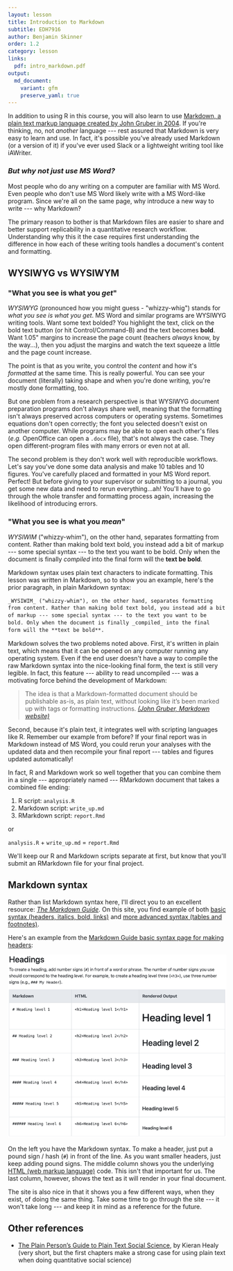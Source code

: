 ```yaml
---
layout: lesson
title: Introduction to Markdown
subtitle: EDH7916
author: Benjamin Skinner
order: 1.2
category: lesson
links:
  pdf: intro_markdown.pdf
output:
  md_document:
    variant: gfm
    preserve_yaml: true
---
```




In addition to using R in this course, you will also learn to use
[Markdown, a plain text markup language created by John Gruber in
2004](https://daringfireball.net/projects/markdown/). If you're
thinking, no, not _another_ language --- rest assured that Markdown is
very easy to learn and use. In fact, it's possible you've already used
Markdown (or a version of it) if you've ever used Slack or a
lightweight writing tool like iAWriter.

### _But why not just use MS Word?_

Most people who do any writing on a computer are familiar with MS
Word. Even people who don't use MS Word likely write with a MS
Word-like program. Since we're all on the same page, why introduce a
new way to write --- why Markdown?

The primary reason to bother is that Markdown files are easier to
share and better support replicability in a quantitative research
workflow. Understanding why this it the case requires first
understanding the difference in how each of these writing tools
handles a document's content and formatting.

## WYSIWYG vs WYSIWYM

### "What you see is what you _get_"

_WYSIWYG_ (pronounced how you might guess - "whizzy-whig") stands for
_what you see is what you get_. MS Word and similar programs are
WYSIWYG writing tools. Want some text bolded? You highlight the text,
click on the bold text button (or hit Control/Command-B) and the text
becomes **bold**. Want 1.05" margins to increase the page count
(teachers _always_ know, by the way...), then you adjust the margins
and watch the text squeeze a little and the page count increase.

The point is that as you write, you control the _content_ and how it's
_formatted_ at the same time. This is really powerful. You can see
your document (literally) taking shape and when you're done writing,
you're mostly done formatting, too. 

But one problem from a research perspective is that WYSIWYG document
preparation programs don't always share well, meaning that the
formatting isn't always preserved across computers or operating
systems. Sometimes equations don't open correctly; the font you
selected doesn't exist on another computer. While programs may be able
to open each other's files (_e.g._ OpenOffice can open a `.docx`
file), that's not always the case. They open different-program files
with many errors or even not at all.

The second problem is they don't work well with reproducible
workflows. Let's say you've done some data analysis and make 10 tables
and 10 figures. You've carefully placed and formatted in your MS Word
report. Perfect! But before giving to your supervisor or submitting to
a journal, you get some new data and need to rerun everything...ah!
You'll have to go through the whole transfer and formatting process
again, increasing the likelihood of introducing errors.

### "What you see is what you _mean_"

_WYSIWIM_ ("whizzy-whim"), on the other hand, separates formatting
from content. Rather than making bold text bold, you instead add a bit
of markup --- some special syntax --- to the text you want to be
bold. Only when the document is finally _compiled_ into the final
form will the **text be bold**. 

Markdown syntax uses plain text characters to indicate
formatting. This lesson was written in Markdown, so to show you an
example, here's the prior paragraph, in plain Markdown syntax:

```markdown
_WYSIWIM_ ("whizzy-whim"), on the other hand, separates formatting
from content. Rather than making bold text bold, you instead add a bit
of markup --- some special syntax --- to the text you want to be
bold. Only when the document is finally _compiled_ into the final
form will the **text be bold**. 
```

Markdown solves the two problems noted above. First, it's written in
plain text, which means that it can be opened on any computer running
any operating system. Even if the end user doesn't have a way to
compile the raw Markdown syntax into the nice-looking final form, the
text is still very legible. In fact, this feature --- ability to read
uncompiled --- was a motivating force behind the development of
Markdown:

> The idea is that a Markdown-formatted document should be publishable
> as-is, as plain text, without looking like it’s been marked up with
> tags or formatting instructions. [_(John Gruber, Markdown
> website)_](https://daringfireball.net/projects/markdown/) 

Second, because it's plain text, it integrates well with scripting
languages like R. Remember our example from before? If your final
report was in Markdown instead of MS Word, you could rerun your
analyses with the updated data and then recompile your final report
--- tables and figures updated automatically!

In fact, R and Markdown work so well together that you can combine
them in a single --- appropriately named --- RMarkdown document that
takes a combined file ending:

1. R script: `analysis.R`
1. Markdown script: `write_up.md`
1. RMarkdown script: `report.Rmd`

or 

`analysis.R` + `write_up.md` = `report.Rmd`

We'll keep our R and Markdown scripts separate at first, but know that
you'll submit an RMarkdown file for your final project.

## Markdown syntax

Rather than list Markdown syntax here, I'll direct you to an excellent
resource: [_The Markdown Guide_](https://www.markdownguide.org). On
this site, you find example of both [basic syntax (headers, italics,
bold, links)](https://www.markdownguide.org/basic-syntax/) and [more
advanced syntax (tables and
footnotes)](https://www.markdownguide.org/extended-syntax/). 

Here's an example from the [Markdown Guide basic syntax page for
making headers](https://www.markdownguide.org/basic-syntax/):

![Markdown Guide](../assets/img/markdown_guide_example.png)

On the left you have the Markdown syntax. To make a header, just put a
pound sign / hash (`#`) in front of the line. As you want smaller
headers, just keep adding pound signs. The middle column shows you the
underlying [HTML (web markup
language)](https://en.wikipedia.org/wiki/HTML) code. This isn't that
important for us. The last column, however, shows the text as it will
render in your final document.

The site is also nice in that it shows you a few different ways, when
they exist, of doing the same thing. Take some time to go through the
site --- it won't take long --- and keep it in mind as a reference for
the future.

## Other references

- [The Plain Person’s Guide to Plain Text Social
  Science](https://plain-text.co), by Kieran Healy (very short, but
  the first chapters make a strong case for using plain text when
  doing quantitative social science)
